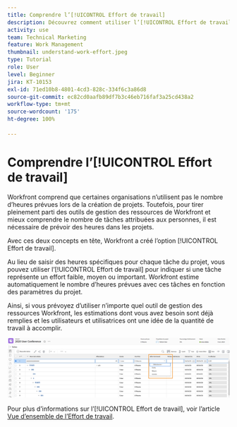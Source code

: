 ```yaml
---
title: Comprendre l’[!UICONTROL Effort de travail]
description: Découvrez comment utiliser l’[!UICONTROL Effort de travail] pour obtenir une estimation rapide du nombre d’heures prévues dans la chronologie de votre projet.
activity: use
team: Technical Marketing
feature: Work Management
thumbnail: understand-work-effort.jpeg
type: Tutorial
role: User
level: Beginner
jira: KT-10153
exl-id: 71ed10b8-4801-4cd3-828c-334f6c3a86d8
source-git-commit: ec82cd0aafb89df7b3c46eb716faf3a25cd438a2
workflow-type: tm+mt
source-wordcount: '175'
ht-degree: 100%

---
```


# Comprendre l’[!UICONTROL Effort de travail]

Workfront comprend que certaines organisations n’utilisent pas le nombre d’heures prévues lors de la création de projets. Toutefois, pour tirer pleinement parti des outils de gestion des ressources de Workfront et mieux comprendre le nombre de tâches attribuées aux personnes, il est nécessaire de prévoir des heures dans les projets.

Avec ces deux concepts en tête, Workfront a créé l’option [!UICONTROL Effort de travail].

Au lieu de saisir des heures spécifiques pour chaque tâche du projet, vous pouvez utiliser l’[!UICONTROL Effort de travail] pour indiquer si une tâche représente un effort faible, moyen ou important. Workfront estime automatiquement le nombre d’heures prévues avec ces tâches en fonction des paramètres du projet.

Ainsi, si vous prévoyez d’utiliser n’importe quel outil de gestion des ressources Workfront, les estimations dont vous avez besoin sont déjà remplies et les utilisateurs et utilisatrices ont une idée de la quantité de travail à accomplir.

![Liste des tâches du projet avec la colonne [!UICONTROL Effort de travail]](assets/planner-fund-work-effort.png)

Pour plus d’informations sur l’[!UICONTROL Effort de travail], voir l’article [Vue d’ensemble de l’Effort de travail](https://experienceleague.adobe.com/docs/workfront/using/manage-work/tasks/task-information/work-effort.html?lang=fr).
